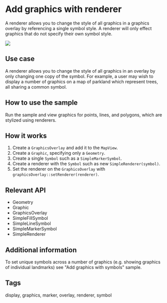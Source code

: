 # Add graphics with renderer

A renderer allows you to change the style of all graphics in a graphics overlay by referencing a single symbol style.
A renderer will only effect graphics that do not specify their own symbol style.

![](screenshot.png)

## Use case

A renderer allows you to change the style of all graphics in an overlay by only changing one copy of the symbol. For example, a user may wish to display a number of graphics on a map of parkland which represent trees, all sharing a common symbol.

## How to use the sample

Run the sample and view graphics for points, lines, and polygons, which are stylized using renderers.

## How it works

1. Create a `GraphicsOverlay` and add it to the `MapView`.
2. Create a `Graphic`, specifying only a `Geometry`.
3. Create a single `Symbol` such as a `SimpleMarkerSymbol`.
4. Create a renderer with the `Symbol` such as new `SimpleRenderer(symbol)`.
5. Set the renderer on the `GraphicsOverlay` with `graphicsOverlay::setRenderer(renderer)`.

## Relevant API

* Geometry
* Graphic
* GraphicsOverlay
* SimpleFillSymbol
* SimpleLineSymbol
* SimpleMarkerSymbol
* SimpleRenderer

## Additional information

To set unique symbols across a number of graphics (e.g. showing graphics of individual landmarks) see "Add graphics with symbols" sample.

## Tags

display, graphics, marker, overlay, renderer, symbol
